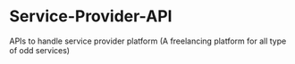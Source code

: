 # Service-Provider-API
APIs to handle service provider platform (A freelancing platform for all type of odd services)
